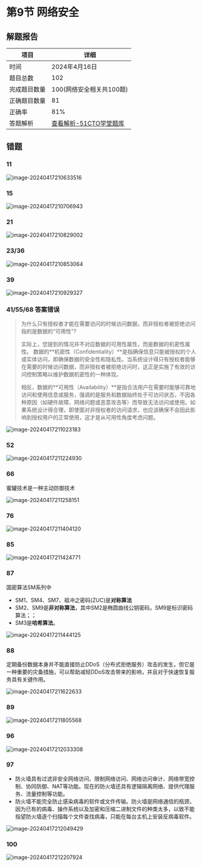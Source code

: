 # 第9节 网络安全

## 解题报告

| 项目         | 详细                                                         |
| ------------ | ------------------------------------------------------------ |
| 时间         | 2024年4月16日                                                |
| 题目总数     | 102                                                          |
| 完成题目数量 | 100(网络安全相关共100题)                                     |
| 正确题目数量 | 81                                                           |
| 正确率       | 81%                                                          |
| 答题解析     | [查看解析-51CTO学堂题库](https://t.51cto.com/chapter/sanswer/id-8463.html?submit_id=6312616) |

## 错题

### 11

![image-20240417210633516](https://img.yatjay.top/md/image-20240417210633516.png)

### 15

![image-20240417210706943](https://img.yatjay.top/md/image-20240417210706943.png)

### 21

![image-20240417210829002](https://img.yatjay.top/md/image-20240417210829002.png)

### 23/36

![image-20240417210853064](https://img.yatjay.top/md/image-20240417210853064.png)

### 39

![image-20240417210929327](https://img.yatjay.top/md/image-20240417210929327.png)

### 41/55/68 答案错误

> 为什么只有授权者才能在需要访问的时候访问数据，而非授权者被拒绝访问指的是数据的“可用性”?
>
> 实际上，您提到的情况并不对应数据的可用性属性，而是数据的机密性属性。
> 数据的**机密性（Confidentiality）**是指确保信息只能被授权的个人或实体访问，即确保数据的安全性和隐私性。当系统设计得只有授权者能够在需要的时候访问数据，而非授权者被拒绝访问时，这正是实施了有效的访问控制策略以维护数据机密性的一种体现。
>
> 相反，数据的**可用性（Availability）**是指合法用户在需要时能够可靠地访问和使用信息或服务，强调的是服务和数据始终处于可访问状态，不因各种原因（如硬件故障、网络问题或恶意攻击等）而导致无法访问或使用。如果系统设计得合理，即使面对非授权者的访问请求，也应该确保不会因此影响到授权用户的正常使用，这才是从可用性角度考虑问题。

![image-20240417211023183](https://img.yatjay.top/md/image-20240417211023183.png)

### 52

![image-20240417211224930](https://img.yatjay.top/md/image-20240417211224930.png)

### 66 

蜜罐技术是一种主动防御技术

![image-20240417211258151](https://img.yatjay.top/md/image-20240417211258151.png)

### 76

![image-20240417211404120](https://img.yatjay.top/md/image-20240417211404120.png)

### 85

![image-20240417211424771](https://img.yatjay.top/md/image-20240417211424771.png)

### 87 

国密算法SM系列中

- SM1、SM4、SM7、祖冲之密码(ZUC)是**对称算法**
- SM2、SM9是**非对称算法**，其中SM2是椭圆曲线公钥密码，SM9是标识密码算法；；
- SM3是**哈希算法**。

![image-20240417211444125](https://img.yatjay.top/md/image-20240417211444125.png)

### 88 

定期备份数据本身并不能直接防止DDoS（分布式拒绝服务）攻击的发生，但它是一种重要的灾备措施，可以帮助减轻DDoS攻击带来的影响，并且对于快速恢复服务具有关键作用。

![image-20240417211622633](https://img.yatjay.top/md/image-20240417211622633.png)

### 89

![image-20240417211805568](https://img.yatjay.top/md/image-20240417211805568.png)

### 96

![image-20240417212033308](https://img.yatjay.top/md/image-20240417212033308.png)

### 97 

- 防火墙具有过滤非安全网络访问、限制网络访问、网络访问审计、网络带宽控制、协同防御、NAT等功能。现在的防火墙还具有逻辑隔离网络、提供代理服务、流量控制等功能。
- 防火墙不能完全防止感染病毒的软件或文件传输。防火墙是网络通信的瓶颈，因为已有的病毒、操作系统以及加密和压缩二进制文件的种类太多，以致不能指望防火墙逐个扫描每个文件查找病毒，只能在每台主机上安装反病毒软件。

![image-20240417212049429](https://img.yatjay.top/md/image-20240417212049429.png)

### 100

![image-20240417212207924](https://img.yatjay.top/md/image-20240417212207924.png)